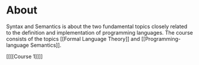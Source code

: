 # About
Syntax and Semantics is about the two fundamental topics closely related to the definition and implementation of programming languages.
The course consists of the topics [[Formal Language Theory]] and [[Programming-language Semantics]].




[[[[Course 1]]]]
